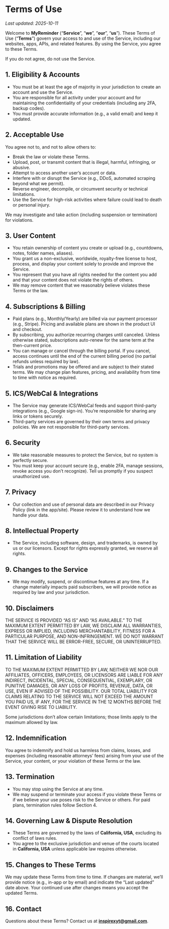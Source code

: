 # Terms of Use

_Last updated: 2025-10-11_

Welcome to **MyReminder** (“**Service**”, “**we**”, “**our**”, “**us**”). These Terms of Use (“**Terms**”) govern your access to and use of the Service, including our websites, apps, APIs, and related features. By using the Service, you agree to these Terms.

If you do not agree, do not use the Service.

## 1. Eligibility & Accounts
- You must be at least the age of majority in your jurisdiction to create an account and use the Service.
- You are responsible for all activity under your account and for maintaining the confidentiality of your credentials (including any 2FA, backup codes).
- You must provide accurate information (e.g., a valid email) and keep it updated.

## 2. Acceptable Use
You agree not to, and not to allow others to:
- Break the law or violate these Terms.
- Upload, post, or transmit content that is illegal, harmful, infringing, or abusive.
- Attempt to access another user’s account or data.
- Interfere with or disrupt the Service (e.g., DDoS, automated scraping beyond what we permit).
- Reverse engineer, decompile, or circumvent security or technical limitations.
- Use the Service for high-risk activities where failure could lead to death or personal injury.

We may investigate and take action (including suspension or termination) for violations.

## 3. User Content
- You retain ownership of content you create or upload (e.g., countdowns, notes, folder names, aliases).
- You grant us a non-exclusive, worldwide, royalty-free license to host, process, and display your content solely to provide and improve the Service.
- You represent that you have all rights needed for the content you add and that your content does not violate the rights of others.
- We may remove content that we reasonably believe violates these Terms or the law.

## 4. Subscriptions & Billing
- Paid plans (e.g., Monthly/Yearly) are billed via our payment processor (e.g., Stripe). Pricing and available plans are shown in the product UI and checkout.
- By subscribing, you authorize recurring charges until canceled. Unless otherwise stated, subscriptions auto-renew for the same term at the then-current price.
- You can manage or cancel through the billing portal. If you cancel, access continues until the end of the current billing period (no partial refunds unless required by law).
- Trials and promotions may be offered and are subject to their stated terms. We may change plan features, pricing, and availability from time to time with notice as required.

## 5. ICS/WebCal & Integrations
- The Service may generate ICS/WebCal feeds and support third-party integrations (e.g., Google sign-in). You’re responsible for sharing any links or tokens securely.
- Third-party services are governed by their own terms and privacy policies. We are not responsible for third-party services.

## 6. Security
- We take reasonable measures to protect the Service, but no system is perfectly secure.
- You must keep your account secure (e.g., enable 2FA, manage sessions, revoke access you don’t recognize). Tell us promptly if you suspect unauthorized use.

## 7. Privacy
- Our collection and use of personal data are described in our Privacy Policy (link in the app/site). Please review it to understand how we handle your data.

## 8. Intellectual Property
- The Service, including software, design, and trademarks, is owned by us or our licensors. Except for rights expressly granted, we reserve all rights.

## 9. Changes to the Service
- We may modify, suspend, or discontinue features at any time. If a change materially impacts paid subscribers, we will provide notice as required by law and your jurisdiction.

## 10. Disclaimers
THE SERVICE IS PROVIDED “AS IS” AND “AS AVAILABLE.” TO THE MAXIMUM EXTENT PERMITTED BY LAW, WE DISCLAIM ALL WARRANTIES, EXPRESS OR IMPLIED, INCLUDING MERCHANTABILITY, FITNESS FOR A PARTICULAR PURPOSE, AND NON-INFRINGEMENT. WE DO NOT WARRANT THAT THE SERVICE WILL BE ERROR-FREE, SECURE, OR UNINTERRUPTED.

## 11. Limitation of Liability
TO THE MAXIMUM EXTENT PERMITTED BY LAW, NEITHER WE NOR OUR AFFILIATES, OFFICERS, EMPLOYEES, OR LICENSORS ARE LIABLE FOR ANY INDIRECT, INCIDENTAL, SPECIAL, CONSEQUENTIAL, EXEMPLARY, OR PUNITIVE DAMAGES, OR ANY LOSS OF PROFITS, REVENUE, DATA, OR USE, EVEN IF ADVISED OF THE POSSIBILITY. OUR TOTAL LIABILITY FOR CLAIMS RELATING TO THE SERVICE WILL NOT EXCEED THE AMOUNT YOU PAID US, IF ANY, FOR THE SERVICE IN THE 12 MONTHS BEFORE THE EVENT GIVING RISE TO LIABILITY.

Some jurisdictions don’t allow certain limitations; those limits apply to the maximum allowed by law.

## 12. Indemnification
You agree to indemnify and hold us harmless from claims, losses, and expenses (including reasonable attorneys’ fees) arising from your use of the Service, your content, or your violation of these Terms or the law.

## 13. Termination
- You may stop using the Service at any time.
- We may suspend or terminate your access if you violate these Terms or if we believe your use poses risk to the Service or others. For paid plans, termination rules follow Section 4.

## 14. Governing Law & Dispute Resolution
- These Terms are governed by the laws of **California, USA**, excluding its conflict of laws rules.
- You agree to the exclusive jurisdiction and venue of the courts located in **California, USA** unless applicable law requires otherwise.

## 15. Changes to These Terms
We may update these Terms from time to time. If changes are material, we’ll provide notice (e.g., in-app or by email) and indicate the “Last updated” date above. Your continued use after changes means you accept the updated Terms.

## 16. Contact
Questions about these Terms? Contact us at **inspirexyt@gmail.com**.
